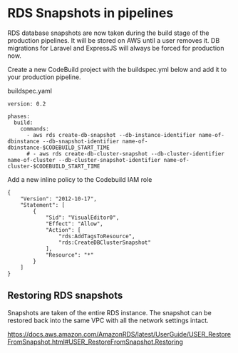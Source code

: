 <!-- Space: DOS -->
<!-- Parent: Standards -->

# RDS Snapshots in pipelines

RDS database snapshots are now taken during the build stage of the production pipelines. It will be stored on AWS until a user removes it. DB migrations for Laravel and ExpressJS will always be forced for production now.

Create a new CodeBuild project with the buildspec.yml below and add it to your production pipeline.

buildspec.yaml
```
version: 0.2

phases:
  build:
    commands:
      - aws rds create-db-snapshot --db-instance-identifier name-of-dbinstance --db-snapshot-identifier name-of-dbinstance-$CODEBUILD_START_TIME
      # - aws rds create-db-cluster-snapshot --db-cluster-identifier name-of-cluster --db-cluster-snapshot-identifier name-of-cluster-$CODEBUILD_START_TIME
```

Add a new inline policy to the Codebuild IAM role
```
{
    "Version": "2012-10-17",
    "Statement": [
        {
            "Sid": "VisualEditor0",
            "Effect": "Allow",
            "Action": [
                "rds:AddTagsToResource",
                "rds:CreateDBClusterSnapshot"
            ],
            "Resource": "*"
        }
    ]
}
```

## Restoring RDS snapshots
Snapshots are taken of the entire RDS instance. The snapshot can be restored back into the same VPC with all the network settings intact. 

https://docs.aws.amazon.com/AmazonRDS/latest/UserGuide/USER_RestoreFromSnapshot.html#USER_RestoreFromSnapshot.Restoring
